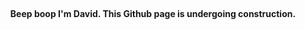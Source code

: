 <br/>

<p align="center">
  <h4 align="center">Beep boop I'm David. This Github page is undergoing construction.</h4>
</p>
